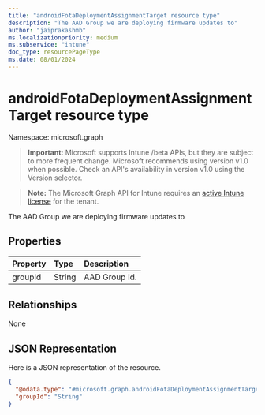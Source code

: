 ```yaml
---
title: "androidFotaDeploymentAssignmentTarget resource type"
description: "The AAD Group we are deploying firmware updates to"
author: "jaiprakashmb"
ms.localizationpriority: medium
ms.subservice: "intune"
doc_type: resourcePageType
ms.date: 08/01/2024
---
```


# androidFotaDeploymentAssignmentTarget resource type

Namespace: microsoft.graph

> **Important:** Microsoft supports Intune /beta APIs, but they are subject to more frequent change. Microsoft recommends using version v1.0 when possible. Check an API's availability in version v1.0 using the Version selector.

> **Note:** The Microsoft Graph API for Intune requires an [active Intune license](https://go.microsoft.com/fwlink/?linkid=839381) for the tenant.

The AAD Group we are deploying firmware updates to

## Properties
|Property|Type|Description|
|:---|:---|:---|
|groupId|String|AAD Group Id.|

## Relationships
None

## JSON Representation
Here is a JSON representation of the resource.
<!-- {
  "blockType": "resource",
  "@odata.type": "microsoft.graph.androidFotaDeploymentAssignmentTarget"
}
-->
``` json
{
  "@odata.type": "#microsoft.graph.androidFotaDeploymentAssignmentTarget",
  "groupId": "String"
}
```
